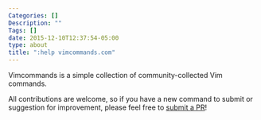 ```yaml
---
Categories: []
Description: ""
Tags: []
date: 2015-12-10T12:37:54-05:00
type: about
title: ":help vimcommands.com"
---
```


Vimcommands is a simple collection of community-collected Vim commands.

All contributions are welcome, so if you have a new command to submit or suggestion for improvement, please feel free to [submit a PR](https://github.com/bcicen/vimcommands)!
